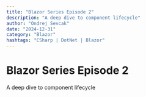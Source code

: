 ```yaml
---
title: "Blazor Series Episode 2"
description: "A deep dive to component lifecycle"
author: "Ondrej Sevcak"
date: "2024-12-31"
category: "Blazor"
hashtags: "CSharp | DotNet | Blazor"
---
```



# Blazor Series Episode 2

A deep dive to component lifecycle

